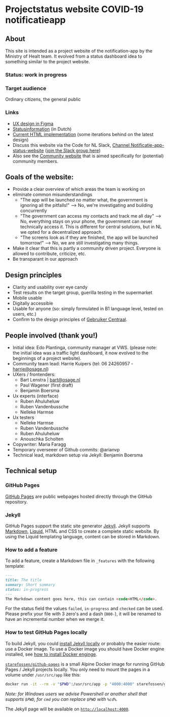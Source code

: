 # Projectstatus website COVID-19 notificatieapp

## About
This site is intended as a project website of the notification-app by the Ministry of Healt team. It evolved from a status dashboard idea to something similar to the project website.

### Status: work in progress

### Target audience
Ordinary citizens, the general public

### Links

* [UX design in Figma](https://www.figma.com/file/Dmo5nuXcaoxMaNTXDFc9Cw/Status-dashboard-COVID-19-notificatieapp?node-id=0%3A1)
* [Statusinformation](https://docs.google.com/document/d/1cZyhR4ggnF7sGkA1PKt-zbfC6bl7VpRqqhhICNhEbBk/edit) (in Dutch)
* [Current HTML implementation](https://minvws.github.io/nl-covid19-notification-app-status/) (some iterations behind on the latest design)
* Discuss this website via the Code for NL Slack, [Channel Notificatie-app-status-website](https://app.slack.com/client/T68FXPFQV/C0151NCG140) ([join the Slack group here](https://doemee.codefor.nl))
* Also see the [Community website](https://github.com/minvws/nl-covid19-notification-app-community-website/blob/master/README.md) that is aimed specifically for (potential) community members. 

## Goals of the website:
- Provide a clear overview of which areas the team is working on
- eliminate common misunderstandings
  - "The app will be launched no matter what, the government is ignoring all the pitfalls!" --> No, we're investigating and building concurrently
  - "The government can access my contacts and track me all day" --> No, everything stays on your phone, the government can never technically access it. This is different for central solutions, but in NL we opted for a decentralized approach.
  - "The screens look as if they are finished, the app will be launched tomorrow!" --> No, we are still investigating many things.
- Make it clear that this is partly a community driven project. Everyone is allowed to contribute, criticize, etc.
- Be transparant in our approach

## Design principles
* Clarity and usability over eye candy
* Test results on the target group, guerilla testing in the supermarket
* Mobile usable
* Digitally accessible
* Usable for anyone (so: simply formulated in B1 language level, tested on users, etc.)
* Confirm to the design principles of [Gebruiker Centraal](https://www.gebruikercentraal.nl).

## People involved (thank you!)

* Initial idea: Edo Plantinga, community manager at VWS. (please note: the initial idea was a traffic light dashboard, it now evolved to the beginnings of a project website). 
* Community team lead: Harrie Kuipers (tel: 06 24260957 - harrie@osage.nl)
* UXers / frontenders: 
  * Bart Lenstra | bart@osage.nl
  * Paul Wagener (first draft)
  * Benjamin Boersma
* Ux experts (interface)
  * Ruben Ahuluheluw
  * Ruben Vandenbussche
  * Nelleke Harmse
* Ux testers
  * Nelleke Harmse
  * Ruben Vandenbussche
  * Ruben Ahuluheluw
  * Anouschka Scholten
* Copywriter: Maria Faragg
* Temporary overseeer of Github commits: @arianvp
* Technical lead, markdown setup via Jekyll: Benjamin Boersma

## Technical setup

### GitHub Pages

[GitHub Pages](https://pages.github.com/) are public webpages hosted directly through the GitHub repository.

### Jekyll

GitHub Pages support the static site generator [Jekyll](https://jekyllrb.com/).
Jekyll supports [Markdown](https://daringfireball.net/projects/markdown/), [Liquid](https://github.com/Shopify/liquid/wiki), HTML and CSS to create a complete static website.
By using the Liquid templating language, content can be stored in Markdown.

### How to add a feature

To add a feature, create a Markdown file in `_features` with the following template:
```md
---
title: The title
summary: Short summary
status: in-progress
---
The Markdown content goes here, this can contain <code>HTML</code>.
```
For the status field the values `failed`, `in-progress` and `checked` can be used.
Please prefix your file with 3 zero's and a dash (`000-`), it will be renamed to have an incremental number when we merge it.

### How to test GitHub Pages locally

To build Jekyll, you could [install Jekyll locally](https://jekyllrb.com/docs/installation/) or probably the easier route: use a Docker image.
To use a Docker image you should have Docker engine installed, see [how to install Docker enginge](https://docs.docker.com/engine/install/).

[`starefossen/github-pages`](https://hub.docker.com/r/starefossen/github-pages) is a small Alpine Docker image for running GitHub Pages / Jekyll projects locally.
You only need to mount the pages in a volume under `/usr/src/app` like this:
```bash
docker run -it --rm -v "$PWD":/usr/src/app -p "4000:4000" starefossen/github-pages
```
*Note: for Windows users we advise Powershell or another shell that supports `$PWD`, for `cmd` you can replace `$PWD` with `%cd%`.*

The Jekyll page will be available on [`http://localhost:4000`](http://localhost:4000/).
